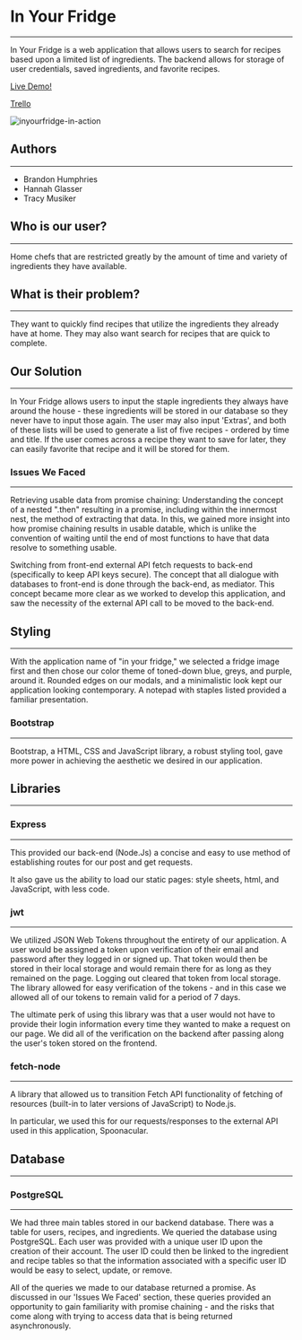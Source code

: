 # In Your Fridge
-------------------
In Your Fridge is a web application that allows users to search for recipes based upon a limited list of ingredients. The backend allows for storage of user credentials, saved ingredients, and favorite recipes.

[Live Demo!](http://inyourfridge.co/)

[Trello](https://trello.com/b/mWgkC5Kg/in-your-fridge)

![inyourfridge-in-action](https://github.com/hglasser/In-Your-Fridge/blob/master/inyourfridge-in-action.gif)

## Authors
--------------
* Brandon Humphries
* Hannah Glasser
* Tracy Musiker

## Who is our user?
------------------- 
Home chefs that are restricted greatly by the amount of time and variety of ingredients they have available. 

## What is their problem?
-------------------
They want to quickly find recipes that utilize the ingredients they already have at home. They may also want search for recipes that are quick to complete.

## Our Solution
-------------------
In Your Fridge allows users to input the staple ingredients they always have around the house - these ingredients will be stored in our database so they never have to input those again. The user may also input 'Extras', and both of these lists will be used to generate a list of five recipes - ordered by time and title. If the user comes across a recipe they want to save for later, they can easily favorite that recipe and it will be stored for them.

### Issues We Faced
-------------------
Retrieving usable data from promise chaining: Understanding the concept of a nested ".then" resulting in a promise, including within the innermost nest, the method of extracting that data. In this, we gained more insight into how promise chaining results in usable datable, which is unlike  the convention of waiting until the end of most functions to have that data resolve to something usable.

Switching from front-end external API fetch requests to back-end (specifically to keep API keys secure). The concept that all dialogue with databases to front-end is done through the back-end, as mediator. This concept became more clear as we worked to develop this application, and saw the necessity of the external API call to be moved to the back-end. 

## Styling
----------
With the application name of "in your fridge," we selected a fridge image first and then chose our color theme of toned-down blue, greys, and purple, around it. Rounded edges on our modals, and a minimalistic look kept our application looking contemporary. A notepad with staples listed provided a familiar presentation.

### Bootstrap
------------
Bootstrap, a HTML, CSS and JavaScript library, a robust styling tool, gave more power in achieving the aesthetic we desired in our application.

## Libraries
------------

### Express
--------------
This provided our back-end (Node.Js) a concise and easy to use method of establishing routes for our post and get requests.

It also gave us the ability to load our static pages: style sheets, html, and JavaScript, with less code.

### jwt
--------------
We utilized JSON Web Tokens throughout the entirety of our application. A user would be assigned a token upon verification of their email and password after they logged in or signed up. That token would then be stored in their local storage and would remain there for as long as they remained on the page. Logging out cleared that token from local storage. The library allowed for easy verification of the tokens - and in this case we allowed all of our tokens to remain valid for a period of 7 days. 

The ultimate perk of using this library was that a user would not have to provide their login information every time they wanted to make a request on our page. We did all of the verification on the backend after passing along the user's token stored on the frontend.

### fetch-node
------------
A library that allowed us to transition Fetch API functionality of fetching of resources (built-in to later versions of JavaScript) to Node.js.

In particular, we used this for our requests/responses to the external API used in this application, Spoonacular.

## Database
-----------

### PostgreSQL
--------------
We had three main tables stored in our backend database. There was a table for users, recipes, and ingredients. We queried the database using PostgreSQL. Each user was provided with a unique user ID upon the creation of their account. The user ID could then be linked to the ingredient and recipe tables so that the information associated with a specific user ID would be easy to select, update, or remove. 

All of the queries we made to our database returned a promise. As discussed in our 'Issues We Faced' section, these queries provided an opportunity to gain familiarity with promise chaining - and the risks that come along with trying to access data that is being returned asynchronously. 
